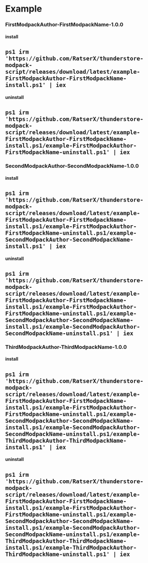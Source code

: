 # Example

### FirstModpackAuthor-FirstModpackName-1.0.0
#### install
`ps1
irm 'https://github.com/RatserX/thunderstore-modpack-script/releases/download/latest/example-FirstModpackAuthor-FirstModpackName-install.ps1' | iex
` 
---
#### uninstall
`ps1
irm 'https://github.com/RatserX/thunderstore-modpack-script/releases/download/latest/example-FirstModpackAuthor-FirstModpackName-install.ps1/example-FirstModpackAuthor-FirstModpackName-uninstall.ps1' | iex
` 
---
### SecondModpackAuthor-SecondModpackName-1.0.0
#### install
`ps1
irm 'https://github.com/RatserX/thunderstore-modpack-script/releases/download/latest/example-FirstModpackAuthor-FirstModpackName-install.ps1/example-FirstModpackAuthor-FirstModpackName-uninstall.ps1/example-SecondModpackAuthor-SecondModpackName-install.ps1' | iex
` 
---
#### uninstall
`ps1
irm 'https://github.com/RatserX/thunderstore-modpack-script/releases/download/latest/example-FirstModpackAuthor-FirstModpackName-install.ps1/example-FirstModpackAuthor-FirstModpackName-uninstall.ps1/example-SecondModpackAuthor-SecondModpackName-install.ps1/example-SecondModpackAuthor-SecondModpackName-uninstall.ps1' | iex
` 
---
### ThirdModpackAuthor-ThirdModpackName-1.0.0
#### install
`ps1
irm 'https://github.com/RatserX/thunderstore-modpack-script/releases/download/latest/example-FirstModpackAuthor-FirstModpackName-install.ps1/example-FirstModpackAuthor-FirstModpackName-uninstall.ps1/example-SecondModpackAuthor-SecondModpackName-install.ps1/example-SecondModpackAuthor-SecondModpackName-uninstall.ps1/example-ThirdModpackAuthor-ThirdModpackName-install.ps1' | iex
` 
---
#### uninstall
`ps1
irm 'https://github.com/RatserX/thunderstore-modpack-script/releases/download/latest/example-FirstModpackAuthor-FirstModpackName-install.ps1/example-FirstModpackAuthor-FirstModpackName-uninstall.ps1/example-SecondModpackAuthor-SecondModpackName-install.ps1/example-SecondModpackAuthor-SecondModpackName-uninstall.ps1/example-ThirdModpackAuthor-ThirdModpackName-install.ps1/example-ThirdModpackAuthor-ThirdModpackName-uninstall.ps1' | iex
` 
---


